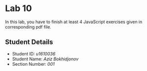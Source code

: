 # Lab 10

In this lab, you have to finish at least 4 JavaScript exercises given in corresponding pdf file. 


## Student Details

- Student ID: *u1610036*
- Student Name: *Aziz Bokhidjonov*
- Section Number: *001*
